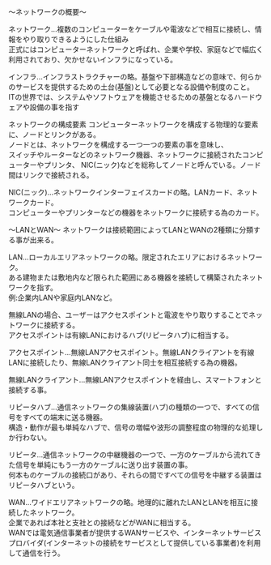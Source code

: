 〜ネットワークの概要〜

ネットワーク…複数のコンピューターをケーブルや電波などで相互に接続し、情報をやり取りできるようにした仕組み<br>
正式にはコンピューターネットワークと呼ばれ、企業や学校、家庭などで幅広く利用されており、欠かせないインフラになっている。<br>

インフラ…インフラストラクチャーの略。基盤や下部構造などの意味で、何らかのサービスを提供するための土台(基盤)として必要となる設備や制度のこと。<br>
ITの世界では、システムやソフトウェアを機能させるための基盤となるハードウェアや設備の事を指す<br>

ネットワークの構成要素
コンピューターネットワークを構成する物理的な要素に、ノードとリンクがある。<br>
ノードとは、ネットワークを構成する一つ一つの要素の事を意味し、<br>
スイッチやルーターなどのネットワーク機器、ネットワークに接続されたコンピューターやプリンタ、
NIC(ニック)などを総称してノードと呼んでいる。ノード間はリンクで接続される。<br>

 NIC(ニック)…ネットワークインターフェイスカードの略。LANカード、ネットワークカード。<br>
 コンピューターやプリンターなどの機器をネットワークに接続する為のカード。<br>

〜LANとWAN〜
ネットワークは接続範囲によってLANとWANの2種類に分類する事が出来る。<br>

LAN…ローカルエリアネットワークの略。限定されたエリアにおけるネットワーク。<br>
ある建物または敷地内など限られた範囲にある機器を接続して構築されたネットワークを指す。<br>
例:企業内LANや家庭内LANなど。

無線LANの場合、ユーザーはアクセスポイントと電波をやり取りすることでネットワークに接続する。<br>
アクセスポイントは有線LANにおけるハブ(リピータハブ)に相当する。<br>

アクセスポイント…無線LANアクセスポイント。無線LANクライアントを有線LANに接続したり、無線LANクライアント同士を相互接続する為の機器。<br>

無線LANクライアント…無線LANアクセスポイントを経由し、スマートフォンと接続する事。<br>

リピータハブ…通信ネットワークの集線装置(ハブ)の種類の一つで、すべての信号をすべての端末に送る機器。<br>
構造・動作が最も単純なハブで、信号の増幅や波形の調整程度の物理的な処理しか行わない。<br>

リピータ…通信ネットワークの中継機器の一つで、一方のケーブルから流れてきた信号を単純にもう一方のケーブルに送り出す装置の事。<br>
何本ものケーブルの接続口があり、それらの間ですべての信号を中継する装置はリピータハブという。<br>

WAN…ワイドエリアネットワークの略。地理的に離れたLANとLANを相互に接続したネットワーク。<br>
企業であれば本社と支社との接続などがWANに相当する。<br>
WANでは電気通信事業者が提供するWANサービスや、インターネットサービスプロバイダ(インターネットの接続をサービスとして提供している事業者)を利用して通信を行う。<br>

